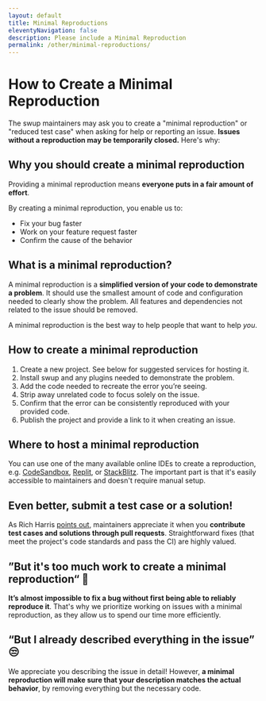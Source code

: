 ```yaml
---
layout: default
title: Minimal Reproductions
eleventyNavigation: false
description: Please include a Minimal Reproduction
permalink: /other/minimal-reproductions/
---
```


# How to Create a Minimal Reproduction

The swup maintainers may ask you to create a "minimal reproduction" or "reduced test case" when
asking for help or reporting an issue. **Issues without a reproduction may be temporarily closed.** Here's why:

## Why you should create a minimal reproduction

Providing a minimal reproduction means **everyone puts in a fair amount of effort**.

By creating a minimal reproduction, you enable us to:

- Fix your bug faster
- Work on your feature request faster
- Confirm the cause of the behavior

## What is a minimal reproduction?

A minimal reproduction is a **simplified version of your code to demonstrate a problem**. It should use
the smallest amount of code and configuration needed to clearly show the problem. All features and
dependencies not related to the issue should be removed.

A minimal reproduction is the best way to help people that want to help *you*.

## How to create a minimal reproduction

1. Create a new project. See below for suggested services for hosting it.
2. Install swup and any plugins needed to demonstrate the problem.
3. Add the code needed to recreate the error you’re seeing.
4. Strip away unrelated code to focus solely on the issue.
5. Confirm that the error can be consistently reproduced with your provided code.
6. Publish the project and provide a link to it when creating an issue.

## Where to host a minimal reproduction

You can use one of the many available online IDEs to create a reproduction, e.g.
[CodeSandbox](https://codesandbox.io/p/sandbox/swup-4-minimal-reproduction-template-n6kgnp),
[Replit](https://replit.com/@swupjs/Swup-Test-Case-Template), or
[StackBlitz](https://stackblitz.com/). The important part is that it's easily accessible to
maintainers and doesn't require manual setup.

## Even better, submit a test case or a solution!

As Rich Harris [points out](https://gist.github.com/Rich-Harris/88c5fc2ac6dc941b22e7996af05d70ff#better-still-file-a-test-case-or-a-fix), maintainers appreciate it when you **contribute test cases and solutions through pull requests**. Straightforward fixes (that meet the project's code standards and pass the CI) are highly valued.

## ”But it's too much work to create a minimal reproduction“ 🥵

**It’s almost impossible to fix a bug without first being able to reliably reproduce it**. That's why we prioritize working on issues with a minimal reproduction, as they allow us to spend our time more efficiently.

## “But I already described everything in the issue” 😒

We appreciate you describing the issue in detail! However, **a minimal reproduction will make sure
that your description matches the actual behavior**, by removing everything but the necessary code.
